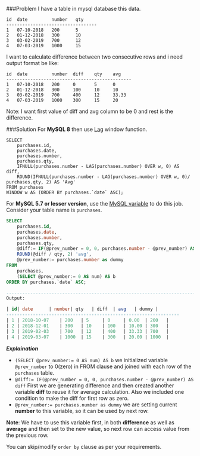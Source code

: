###Problem
I have a table in mysql database this data.
    
    id  date         number   qty
    ----------------------------------
    1   07-10-2018   200      5   
    2   01-12-2018   300      10
    3   03-02-2019   700      12
    4   07-03-2019   1000     15

I want to calculate difference between two consecutive rows and i need output format be like:
    
    id  date         number  diff    qty    avg
    -----------------------------------------------
    1   07-10-2018   200     0       5      0
    2   01-12-2018   300     100     10     10
    3   03-02-2019   700     400     12     33.33
    4   07-03-2019   1000    300     15     20

Note: I want first value of diff and avg column to be 0 and rest is the difference.

###Solution
For **MySQL 8** then use [Lag](https://dev.mysql.com/doc/refman/8.0/en/window-function-descriptions.html#function_lag) window function.
```
SELECT 
    purchases.id, 
    purchases.date, 
    purchases.number, 
    purchases.qty,
    IFNULL(purchases.number - LAG(purchases.number) OVER w, 0) AS diff,
    ROUND(IFNULL(purchases.number - LAG(purchases.number) OVER w, 0)/ purchases.qty, 2) AS 'Avg'
FROM purchases
WINDOW w AS (ORDER BY purchases.`date` ASC);
```
For **MySQL 5.7 or lesser version**, use the [MySQL variable](https://dev.mysql.com/doc/refman/8.0/en/user-variables.html) to do this job. Consider your table name is `purchases`.

```sql
SELECT 
    purchases.id, 
    purchases.date, 
    purchases.number, 
    purchases.qty, 
    @diff:= IF(@prev_number = 0, 0, purchases.number - @prev_number) AS diff,
    ROUND(@diff / qty, 2) 'avg',
    @prev_number:= purchases.number as dummy
FROM 
    purchases, 
    (SELECT @prev_number:= 0 AS num) AS b
ORDER BY purchases.`date` ASC;

-------------------------------------------------------------------------------
Output:

| id| date 		| number| qty 	| diff 	| avg 	| dummy | 
-----------------------------------------------------------------
| 1 | 2018-10-07 	| 200 	| 5 	| 0 	| 0.00 	| 200 	|   
| 2 | 2018-12-01 	| 300 	| 10 	| 100 	| 10.00 | 300 	|   
| 3 | 2019-02-03 	| 700 	| 12 	| 400 	| 33.33 | 700 	|  
| 4 | 2019-03-07 	| 1000 	| 15 	| 300 	| 20.00 | 1000 	|
````
***Explaination***
 - `(SELECT @prev_number:= 0 AS num) AS b`
we initialized variable `@prev_number` to 0(zero) in FROM clause and joined with each row of the `purchases` table. 
 - `@diff:= IF(@prev_number = 0, 0, purchases.number - @prev_number) AS diff` First we are generating difference and then created another variable **diff** to reuse it for average calculation. Also we included one condition to make the diff for first row as zero.
 - `@prev_number:= purchases.number as dummy` we are setting current **number** to this variable, so it can be used by next row.

**Note**: We have to use this variable first, in both **difference** as well as **average** and then set to the new value, so next row can access value from the previous row.

You can skip/modify `order by` clause as per your requirements.